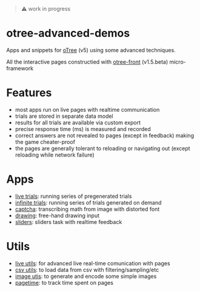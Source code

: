 > :warning: work in progress

# otree-advanced-demos

Apps and snippets for [oTree](https://www.otree.org/) (v5) using some advanced techniques.

All the interactive pages constructied with [otree-front](https://github.com/qwiglydee/otree-front) (v1.5.beta) micro-framework

# Features

- most apps run on live pages with realtime communication
- trials are stored in separate data model
- results for all trials are available via custom export
- precise response time (ms) is measured and recorded
- correct answers are not revealed to pages (except in feedback) making the game cheater-proof
- the pages are generally tolerant to reloading or navigating out (except reloading while network failure)

# Apps

- [live trials](trials_live): running series of pregenerated trials
- [infinite trials](trials_inf): running series of trials generated on demand
- [captcha](captcha): transcribing math from image with distorted font
- [drawing](drawing): free-hand drawing input
- [sliders](sliders): sliders task with realtime feedback

# Utils

- [live utils](utils/live_utils.py): for advanced live real-time comunication with pages
- [csv utils](utils/csv_utils.py): to load data from csv with filtering/sampling/etc
- [image utis](utils/image_utils.py): to generate and encode some simple images
- [pagetime](utils/pagetime.py): to track time spent on pages

